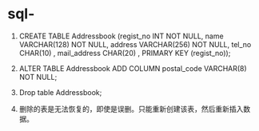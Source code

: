 # sql-
1. CREATE TABLE Addressbook
(regist_no    INT      NOT NULL,
name   VARCHAR(128) NOT NULL,
address   VARCHAR(256)  NOT NULL,
tel_no     CHAR(10)    ,
mail_address  CHAR(20) ,
PRIMARY KEY (regist_no)); 

2. ALTER TABLE Addressbook ADD COLUMN postal_code VARCHAR(8) NOT NULL;

3. Drop table Addressbook;

4. 删除的表是无法恢复的，即使是误删。只能重新创建该表，然后重新插入数据。
